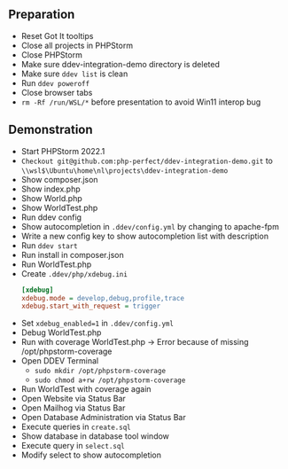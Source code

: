 ## Preparation

- Reset Got It tooltips
- Close all projects in PHPStorm
- Close PHPStorm
- Make sure ddev-integration-demo directory is deleted
- Make sure `ddev list` is clean
- Run `ddev poweroff`
- Close browser tabs
- `rm -Rf /run/WSL/*` before presentation to avoid Win11 interop bug

## Demonstration

- Start PHPStorm 2022.1
- `Checkout git@github.com:php-perfect/ddev-integration-demo.git` to
  `\\wsl$\Ubuntu\home\nl\projects\ddev-integration-demo`
- Show composer.json
- Show index.php
- Show World.php
- Show WorldTest.php
- Run ddev config
- Show autocompletion in `.ddev/config.yml` by changing to apache-fpm
- Write a new config key to show autocompletion list with description
- Run `ddev start`
- Run install in composer.json
- Run WorldTest.php
- Create `.ddev/php/xdebug.ini`
  ```ini
  [xdebug]
  xdebug.mode = develop,debug,profile,trace
  xdebug.start_with_request = trigger
  ```
- Set `xdebug_enabled=1` in `.ddev/config.yml`
- Debug WorldTest.php
- Run with coverage WorldTest.php -> Error because of missing /opt/phpstorm-coverage
- Open DDEV Terminal
    - `sudo mkdir /opt/phpstorm-coverage`
    - `sudo chmod a+rw /opt/phpstorm-coverage`
- Run WorldTest with coverage again
- Open Website via Status Bar
- Open Mailhog via Status Bar
- Open Database Administration via Status Bar
- Execute queries in `create.sql`
- Show database in database tool window
- Execute query in `select.sql`
- Modify select to show autocompletion
